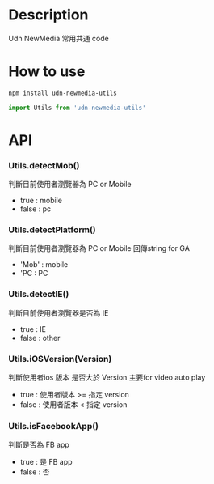 # Description
Udn NewMedia 常用共通 code

# How to use
```bash
npm install udn-newmedia-utils
```

```js
import Utils from 'udn-newmedia-utils'
```

# API

### Utils.detectMob()
判斷目前使用者瀏覽器為 PC or Mobile
* true  : mobile
* false : pc

### Utils.detectPlatform()
判斷目前使用者瀏覽器為 PC or Mobile 回傳string for GA
* 'Mob' : mobile
* 'PC   : PC

### Utils.detectIE()
判斷目前使用者瀏覽器是否為 IE
* true  : IE
* false : other

### Utils.iOSVersion(Version)
判斷使用者ios 版本 是否大於 Version 主要for video auto play
* true  : 使用者版本 >= 指定 version
* false : 使用者版本 < 指定 version

### Utils.isFacebookApp()
判斷是否為 FB app
* true  : 是 FB app
* false : 否

